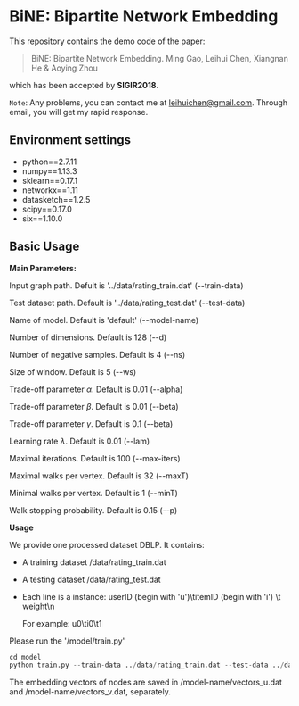 # BiNE: Bipartite Network Embedding

This repository contains the demo code of the paper: 

> BiNE: Bipartite Network Embedding. Ming Gao, Leihui Chen, Xiangnan He & Aoying Zhou

which has been accepted by **SIGIR2018**.

`Note`: Any problems, you can contact me at [leihuichen@gmail.com](mailto:leihuichen@gmail.com). Through email, you will get my rapid response.



## Environment settings

- python==2.7.11
- numpy==1.13.3
- sklearn==0.17.1
- networkx==1.11
- datasketch==1.2.5
- scipy==0.17.0
- six==1.10.0



## Basic Usage

**Main Parameters:**

Input graph path. Defult is '../data/rating_train.dat' (--train-data)

Test dataset path. Default is '../data/rating_test.dat' (--test-data)

Name of model. Default is 'default' (--model-name)

Number of dimensions. Default is 128 (--d)

Number of negative samples. Default is 4 (--ns)

Size of window. Default is 5 (--ws)

Trade-off parameter $\alpha$. Default is 0.01 (--alpha)

Trade-off parameter $\beta$. Default is 0.01 (--beta)

Trade-off parameter $\gamma$. Default is 0.1 (--beta)

Learning rate $\lambda$. Default is 0.01 (--lam)

Maximal iterations. Default is 100 (--max-iters)

Maximal walks per vertex. Default is 32 (--maxT)

Minimal walks per vertex. Default is 1 (--minT)

Walk stopping probability. Default is 0.15 (--p)

**Usage**

We provide one processed dataset DBLP. It contains:

- A training dataset     /data/rating_train.dat 
- A testing dataset      /data/rating_test.dat


- Each line is a instance: userID (begin with 'u')\titemID (begin with 'i') \t weight\n

  For example: u0\ti0\t1

Please run the '/model/train.py' 

```python
cd model
python train.py --train-data ../data/rating_train.dat --test-data ../data/rating_test.dat --lam 0.025 --max-iter 100
```

The embedding vectors of nodes are saved in /model-name/vectors_u.dat and /model-name/vectors_v.dat, separately.



## 